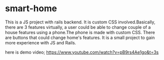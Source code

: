 # smart-home
This is a JS project with rails backend. It is custom CSS involved.Basically, there are 3 features virtually, a user could be able to change couple of a house features using a phone.The phone is made with custom CSS. There are buttons that could change home's features. It is a small project to gain more experience with JS and Rails. 

here is demo video; 
https://www.youtube.com/watch?v=pB9rs4Ae1go&t=3s
